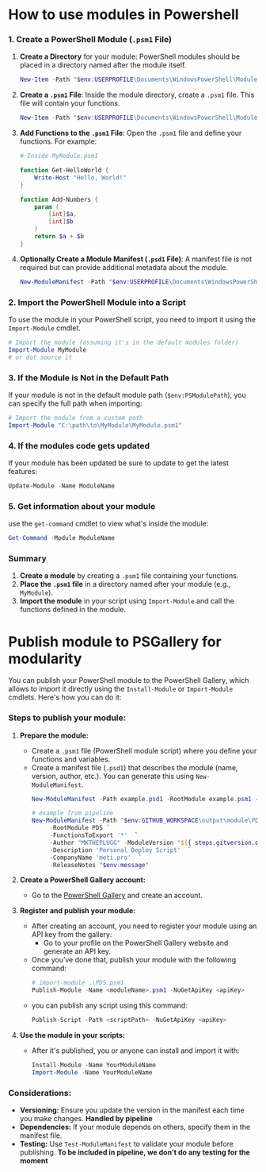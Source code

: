 # How to use modules in Powershell

### 1. **Create a PowerShell Module (`.psm1` File)**

1. **Create a Directory** for your module:
   PowerShell modules should be placed in a directory named after the module itself.

   ```powershell
   New-Item -Path "$env:USERPROFILE\Documents\WindowsPowerShell\Modules\MyModule" -ItemType Directory
   ```

2. **Create a `.psm1` File**:
   Inside the module directory, create a `.psm1` file. This file will contain your functions.

   ```powershell
   New-Item -Path "$env:USERPROFILE\Documents\WindowsPowerShell\Modules\MyModule\MyModule.psm1" -ItemType File
   ```

3. **Add Functions to the `.psm1` File**:
   Open the `.psm1` file and define your functions. For example:

   ```powershell
   # Inside MyModule.psm1

   function Get-HelloWorld {
       Write-Host "Hello, World!"
   }

   function Add-Numbers {
       param (
           [int]$a,
           [int]$b
       )
       return $a + $b
   }
   ```

4. **Optionally Create a Module Manifest (`.psd1` File)**:
   A manifest file is not required but can provide additional metadata about the module.

   ```powershell
   New-ModuleManifest -Path "$env:USERPROFILE\Documents\WindowsPowerShell\Modules\MyModule\MyModule.psd1"
   ```

### 2. **Import the PowerShell Module into a Script**

To use the module in your PowerShell script, you need to import it using the `Import-Module` cmdlet.

```powershell
# Import the module (assuming it's in the default modules folder)
Import-Module MyModule
# or dot source it
```

### 3. **If the Module is Not in the Default Path**
If your module is not in the default module path (`$env:PSModulePath`), you can specify the full path when importing:

```powershell
# Import the module from a custom path
Import-Module "C:\path\to\MyModule\MyModule.psm1"
```

### 4. **If the modules code gets updated**
If your module has been updated be sure to update to get the latest features:

```powershell
Update-Module -Name ModuleName
```

### 5. **Get information about your module**
use the ``get-command`` cmdlet to view what's inside the module:

```powershell
Get-Command -Module ModuleName
```


### Summary

1. **Create a module** by creating a `.psm1` file containing your functions.
2. **Place the `.psm1` file** in a directory named after your module (e.g., `MyModule`).
3. **Import the module** in your script using `Import-Module` and call the functions defined in the module.


# Publish module to PSGallery for modularity

You can publish your PowerShell module to the PowerShell Gallery, which allows to import it directly using the `Install-Module` or `Import-Module` cmdlets. Here's how you can do it:

### Steps to publish your module:

1. **Prepare the module:**
   - Create a `.psm1` file (PowerShell module script) where you define your functions and variables.
   - Create a manifest file (`.psd1`) that describes the module (name, version, author, etc.). You can generate this using `New-ModuleManifest`.
     ```powershell
     New-ModuleManifest -Path example.psd1 -RootModule example.psm1 -FunctionsToExport '*' -Author "MKTHEPLUGG" -ModuleVersion "0.0.1"
     
     # example from pipeline
     New-ModuleManifest -Path "$env:GITHUB_WORKSPACE\output\module\PDS.psd1" `
          -RootModule PDS `
          -FunctionsToExport '*'  `
          -Author "MKTHEPLUGG" -ModuleVersion "${{ steps.gitversion.outputs.semVer }}"  `
          -Description 'Personal Deploy Script'  `
          -CompanyName 'meti.pro'  `
          -ReleaseNotes "$env:message"
     ```

2. **Create a PowerShell Gallery account:**
   - Go to the [PowerShell Gallery](https://www.powershellgallery.com/) and create an account.

3. **Register and publish your module:**
   - After creating an account, you need to register your module using an API key from the gallery:
     - Go to your profile on the PowerShell Gallery website and generate an API key.
   - Once you’ve done that, publish your module with the following command:
     ```powershell
     # import-module .\PDS.psm1
     Publish-Module -Name <moduleName>.psm1 -NuGetApiKey <apiKey> 
     ```
   - you can publish any script using this command:
     ```powershell
     Publish-Script -Path <scriptPath> -NuGetApiKey <apiKey> 
     ```
4. **Use the module in your scripts:**
   - After it's published, you or anyone can install and import it with:
     ```powershell
     Install-Module -Name YourModuleName
     Import-Module -Name YourModuleName
     ```

### Considerations:
- **Versioning:** Ensure you update the version in the manifest each time you make changes. **Handled by pipeline**
- **Dependencies:** If your module depends on others, specify them in the manifest file.
- **Testing:** Use `Test-ModuleManifest` to validate your module before publishing. **To be included in pipeline, we don't do any testing for the moment**